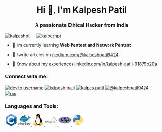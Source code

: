 <h1 align="center">Hi 👋, I'm Kalpesh Patil</h1>
<h3 align="center">A passionate Ethical Hacker from India</h3>
<img align="right" alt="kalpeshpt" width="400" src="https://github.com/Kalpeshpt/Kalpesh_Patil/blob/main/758T.gif"  /> </p>

<p align="left"> <img src="https://komarev.com/ghpvc/?username=kalpeshpt&label=Profile%20views&color=0e75b6&style=flat" alt="kalpeshpt" /> </p>
<p align="right" alt="kalpeshpt" width="400" src="https://github.com/Kalpeshpt/Kalpesh-patil/blob/main/81RG.gif"  /> </p>
 

- 🌱 I’m currently learning **Web Pentest and Network Pentest**

- 📝 I write articles on [medium.com/@kalpeshpatil9424](medium.com/@kalpeshpatil9424)

- 📄 Know about my experiences [linkedin.com/in/kalpesh-patil-91879b20a](linkedin.com/in/kalpesh-patil-91879b20a)


<!-- BLOG-POST-LIST:START -->
<!-- BLOG-POST-LIST:END -->

<h3 align="left">Connect with me:</h3>
<p align="left">
<a href="https://dev.to/dev.to username" target="blank"><img align="center" src="https://raw.githubusercontent.com/rahuldkjain/github-profile-readme-generator/master/src/images/icons/Social/devto.svg" alt="dev.to username" height="30" width="40" /></a>
<a href="https://linkedin.com/in/kalpesh patil" target="blank"><img align="center" src="https://raw.githubusercontent.com/rahuldkjain/github-profile-readme-generator/master/src/images/icons/Social/linked-in-alt.svg" alt="kalpesh patil" height="30" width="40" /></a>
<a href="https://fb.com/kalpes patil" target="blank"><img align="center" src="https://raw.githubusercontent.com/rahuldkjain/github-profile-readme-generator/master/src/images/icons/Social/facebook.svg" alt="kalpes patil" height="30" width="40" /></a>
<a href="https://medium.com/@kalpeshpatil9424" target="blank"><img align="center" src="https://raw.githubusercontent.com/rahuldkjain/github-profile-readme-generator/master/src/images/icons/Social/medium.svg" alt="@kalpeshpatil9424" height="30" width="40" /></a>
<a href="/rss" target="blank"><img align="center" src="https://raw.githubusercontent.com/rahuldkjain/github-profile-readme-generator/master/src/images/icons/Social/rss.svg" alt="rss" height="30" width="40" /></a>
</p>

<h3 align="left">Languages and Tools:</h3>
<p align="left"> <a href="https://www.cprogramming.com/" target="_blank" rel="noreferrer"> <img src="https://raw.githubusercontent.com/devicons/devicon/master/icons/c/c-original.svg" alt="c" width="40" height="40"/> </a> <a href="https://www.docker.com/" target="_blank" rel="noreferrer"> <img src="https://raw.githubusercontent.com/devicons/devicon/master/icons/docker/docker-original-wordmark.svg" alt="docker" width="40" height="40"/> </a> <a href="https://www.linux.org/" target="_blank" rel="noreferrer"> <img src="https://raw.githubusercontent.com/devicons/devicon/master/icons/linux/linux-original.svg" alt="linux" width="40" height="40"/> </a> <a href="https://www.mysql.com/" target="_blank" rel="noreferrer"> <img src="https://raw.githubusercontent.com/devicons/devicon/master/icons/mysql/mysql-original-wordmark.svg" alt="mysql" width="40" height="40"/> </a> <a href="https://www.php.net" target="_blank" rel="noreferrer"> <img src="https://raw.githubusercontent.com/devicons/devicon/master/icons/php/php-original.svg" alt="php" width="40" height="40"/> </a> <a href="https://www.python.org" target="_blank" rel="noreferrer"> <img src="https://raw.githubusercontent.com/devicons/devicon/master/icons/python/python-original.svg" alt="python" width="40" height="40"/> </a> </p>
